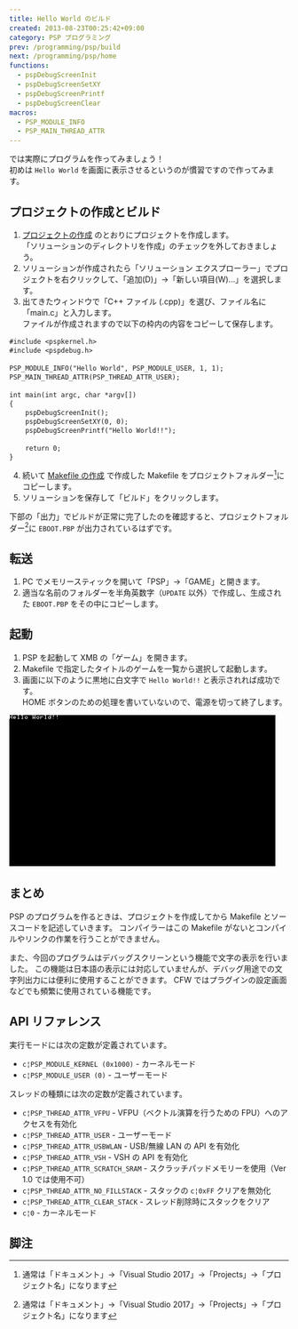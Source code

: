 ```yaml
---
title: Hello World のビルド
created: 2013-08-23T00:25:42+09:00
category: PSP プログラミング
prev: /programming/psp/build
next: /programming/psp/home
functions:
  - pspDebugScreenInit
  - pspDebugScreenSetXY
  - pspDebugScreenPrintf
  - pspDebugScreenClear
macros:
  - PSP_MODULE_INFO
  - PSP_MAIN_THREAD_ATTR
---
```

では実際にプログラムを作ってみましょう！  
初めは `Hello World` を画面に表示させるというのが慣習ですので作ってみます。

## プロジェクトの作成とビルド

1. [プロジェクトの作成](/programming/psp/build) のとおりにプロジェクトを作成します。  
「ソリューションのディレクトリを作成」のチェックを外しておきましょう。
1. ソリューションが作成されたら「ソリューション エクスプローラー」でプロジェクトを右クリックして、「追加(D)」→「新しい項目(W)...」を選択します。
1. 出てきたウィンドウで「C++ ファイル (.cpp)」を選び、ファイル名に「main.c」と入力します。  
ファイルが作成されますので以下の枠内の内容をコピーして保存します。

```c{numberLines: true}
#include <pspkernel.h>
#include <pspdebug.h>

PSP_MODULE_INFO("Hello World", PSP_MODULE_USER, 1, 1);
PSP_MAIN_THREAD_ATTR(PSP_THREAD_ATTR_USER);

int main(int argc, char *argv[])
{
    pspDebugScreenInit();
    pspDebugScreenSetXY(0, 0);
    pspDebugScreenPrintf("Hello World!!");

    return 0;
}
```

4. 続いて [Makefile の作成](/programming/psp/makefile) で作成した Makefile をプロジェクトフォルダー[^1]にコピーします。
1. ソリューションを保存して「ビルド」をクリックします。

下部の「出力」でビルドが正常に完了したのを確認すると、プロジェクトフォルダー[^1]に `EBOOT.PBP` が出力されているはずです。

## 転送

1. PC でメモリースティックを開いて「PSP」→「GAME」と開きます。
1. 適当な名前のフォルダーを半角英数字（`UPDATE` 以外）で作成し、生成された `EBOOT.PBP` をその中にコピーします。

## 起動

1. PSP を起動して XMB の「ゲーム」を開きます。
1. Makefile で指定したタイトルのゲームを一覧から選択して起動します。
1. 画面に以下のように黒地に白文字で `Hello World!!` と表示されれば成功です。  
HOME ボタンのための処理を書いていないので、電源を切って終了します。

![](../../media/programming-psp-helloworld-screenshot.png)

## まとめ

PSP のプログラムを作るときは、プロジェクトを作成してから Makefile とソースコードを記述していきます。
コンパイラーはこの Makefile がないとコンパイルやリンクの作業を行うことができません。

また、今回のプログラムはデバッグスクリーンという機能で文字の表示を行いました。
この機能は日本語の表示には対応していませんが、デバッグ用途での文字列出力には便利に使用することができます。
CFW ではプラグインの設定画面などでも頻繁に使用されている機能です。

## API リファレンス

<pspsdk-macro name="PSP_MODULE_INFO"><div>
実行モードには次の定数が定義されています。

- `c¦PSP_MODULE_KERNEL (0x1000)` - カーネルモード
- `c¦PSP_MODULE_USER (0)` - ユーザーモード

</div></psp-sdk-macro>

<pspsdk-macro name="PSP_MAIN_THREAD_ATTR"><div>
スレッドの種類には次の定数が定義されています。  

- `c¦PSP_THREAD_ATTR_VFPU` - VFPU（ベクトル演算を行うための FPU）へのアクセスを有効化
- `c¦PSP_THREAD_ATTR_USER` - ユーザーモード
- `c¦PSP_THREAD_ATTR_USBWLAN` - USB/無線 LAN の API を有効化
- `c¦PSP_THREAD_ATTR_VSH` - VSH の API を有効化
- `c¦PSP_THREAD_ATTR_SCRATCH_SRAM` - スクラッチパッドメモリーを使用（Ver 1.0 では使用不可）
- `c¦PSP_THREAD_ATTR_NO_FILLSTACK` - スタックの `c¦0xFF` クリアを無効化
- `c¦PSP_THREAD_ATTR_CLEAR_STACK` - スレッド削除時にスタックをクリア
- `c¦0` - カーネルモード

</div></psp-sdk-macro>

<pspsdk-function name="pspDebugScreenInit"></psp-sdk-function>

<pspsdk-function name="pspDebugScreenSetXY"></psp-sdk-function>

<pspsdk-function name="pspDebugScreenPrintf"></psp-sdk-function>

<pspsdk-function name="pspDebugScreenClear"></psp-sdk-function>

## 脚注

[^1]: 通常は「ドキュメント」→「Visual Studio 2017」→「Projects」→「プロジェクト名」になります
